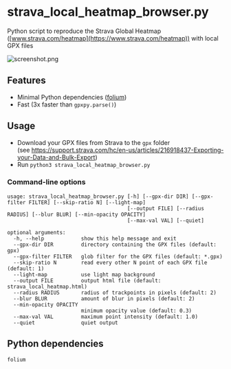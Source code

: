 # strava_local_heatmap_browser.py
Python script to reproduce the Strava Global Heatmap ([www.strava.com/heatmap](https://www.strava.com/heatmap)) with local GPX files

![screenshot.png](screenshot.png)

## Features

* Minimal Python dependencies ([folium](https://github.com/python-visualization/folium))
* Fast (3x faster than `gpxpy.parse()`)

## Usage

* Download your GPX files from Strava to the `gpx` folder  
(see https://support.strava.com/hc/en-us/articles/216918437-Exporting-your-Data-and-Bulk-Export)
* Run `python3 strava_local_heatmap_browser.py`

### Command-line options
```
usage: strava_local_heatmap_browser.py [-h] [--gpx-dir DIR] [--gpx-filter FILTER] [--skip-ratio N] [--light-map]
                                       [--output FILE] [--radius RADIUS] [--blur BLUR] [--min-opacity OPACITY]
                                       [--max-val VAL] [--quiet]

optional arguments:
  -h, --help            show this help message and exit
  --gpx-dir DIR         directory containing the GPX files (default: gpx)
  --gpx-filter FILTER   glob filter for the GPX files (default: *.gpx)
  --skip-ratio N        read every other N point of each GPX file (default: 1)
  --light-map           use light map background
  --output FILE         output html file (default: strava_local_heatmap.html)
  --radius RADIUS       radius of trackpoints in pixels (default: 2)
  --blur BLUR           amount of blur in pixels (default: 2)
  --min-opacity OPACITY
                        minimum opacity value (default: 0.3)
  --max-val VAL         maximum point intensity (default: 1.0)
  --quiet               quiet output
```

## Python dependencies
```
folium
```
